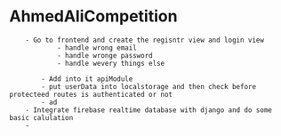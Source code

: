 # AhmedAliCompetition
        - Go to frontend and create the regisntr view and login view
                - handle wrong email 
                - handle wronge password 
                - handle wevery things else

            - Add into it apiModule
            - put userData into localstorage and then check before protecteed routes is authenticated or not
            - ad
        - Integrate firebase realtime database with django and do some basic calulation
        - 